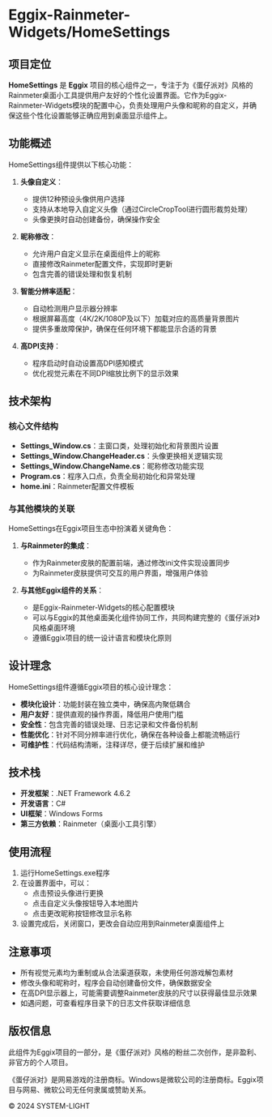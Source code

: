 # Eggix-Rainmeter-Widgets/HomeSettings

## 项目定位

**HomeSettings** 是 **Eggix** 项目的核心组件之一，专注于为《蛋仔派对》风格的Rainmeter桌面小工具提供用户友好的个性化设置界面。它作为Eggix-Rainmeter-Widgets模块的配置中心，负责处理用户头像和昵称的自定义，并确保这些个性化设置能够正确应用到桌面显示组件上。

## 功能概述

HomeSettings组件提供以下核心功能：

1. **头像自定义**：
   - 提供12种预设头像供用户选择
   - 支持从本地导入自定义头像（通过CircleCropTool进行圆形裁剪处理）
   - 头像更换时自动创建备份，确保操作安全

2. **昵称修改**：
   - 允许用户自定义显示在桌面组件上的昵称
   - 直接修改Rainmeter配置文件，实现即时更新
   - 包含完善的错误处理和恢复机制

3. **智能分辨率适配**：
   - 自动检测用户显示器分辨率
   - 根据屏幕高度（4K/2K/1080P及以下）加载对应的高质量背景图片
   - 提供多重故障保护，确保在任何环境下都能显示合适的背景

4. **高DPI支持**：
   - 程序启动时自动设置高DPI感知模式
   - 优化视觉元素在不同DPI缩放比例下的显示效果

## 技术架构

### 核心文件结构

- **Settings_Window.cs**：主窗口类，处理初始化和背景图片设置
- **Settings_Window.ChangeHeader.cs**：头像更换相关逻辑实现
- **Settings_Window.ChangeName.cs**：昵称修改功能实现
- **Program.cs**：程序入口点，负责全局初始化和异常处理
- **home.ini**：Rainmeter配置文件模板

### 与其他模块的关联

HomeSettings在Eggix项目生态中扮演着关键角色：

1. **与Rainmeter的集成**：
   - 作为Rainmeter皮肤的配置前端，通过修改ini文件实现设置同步
   - 为Rainmeter皮肤提供可交互的用户界面，增强用户体验

2. **与其他Eggix组件的关系**：
   - 是Eggix-Rainmeter-Widgets的核心配置模块
   - 可以与Eggix的其他桌面美化组件协同工作，共同构建完整的《蛋仔派对》风格桌面环境
   - 遵循Eggix项目的统一设计语言和模块化原则

## 设计理念

HomeSettings组件遵循Eggix项目的核心设计理念：

- **模块化设计**：功能封装在独立类中，确保高内聚低耦合
- **用户友好**：提供直观的操作界面，降低用户使用门槛
- **安全性**：包含完善的错误处理、日志记录和文件备份机制
- **性能优化**：针对不同分辨率进行优化，确保在各种设备上都能流畅运行
- **可维护性**：代码结构清晰，注释详尽，便于后续扩展和维护

## 技术栈

- **开发框架**：.NET Framework 4.6.2
- **开发语言**：C#
- **UI框架**：Windows Forms
- **第三方依赖**：Rainmeter（桌面小工具引擎）

## 使用流程

1. 运行HomeSettings.exe程序
2. 在设置界面中，可以：
   - 点击预设头像进行更换
   - 点击自定义头像按钮导入本地图片
   - 点击更改昵称按钮修改显示名称
3. 设置完成后，关闭窗口，更改会自动应用到Rainmeter桌面组件上

## 注意事项

- 所有视觉元素均为重制或从合法渠道获取，未使用任何游戏解包素材
- 修改头像和昵称时，程序会自动创建备份文件，确保数据安全
- 在高DPI显示器上，可能需要调整Rainmeter皮肤的尺寸以获得最佳显示效果
- 如遇问题，可查看程序目录下的日志文件获取详细信息

## 版权信息

此组件为Eggix项目的一部分，是《蛋仔派对》风格的粉丝二次创作，是非盈利、非官方的个人项目。

《蛋仔派对》是网易游戏的注册商标。Windows是微软公司的注册商标。Eggix项目与网易、微软公司无任何隶属或赞助关系。

© 2024 SYSTEM-LIGHT